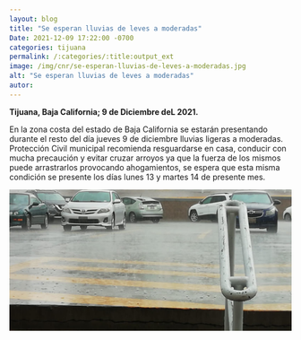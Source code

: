 ```yaml
---
layout: blog
title: "Se esperan lluvias de leves a moderadas"
Date: 2021-12-09 17:22:00 -0700
categories: tijuana
permalink: /:categories/:title:output_ext
image: /img/cnr/se-esperan-lluvias-de-leves-a-moderadas.jpg
alt: "Se esperan lluvias de leves a moderadas"
autor:
---
```


**Tijuana, Baja California; 9 de Diciembre deL 2021.** 

En la zona costa del estado de Baja California se estarán presentando durante el resto del día jueves 9 de diciembre lluvias ligeras a moderadas. 
Protección Civil municipal recomienda resguardarse en casa, conducir con mucha precaución y evitar cruzar arroyos ya que la fuerza de los mismos puede arrastrarlos provocando ahogamientos, se espera que esta misma condición se presente los días lunes 13 y martes 14 de presente mes.

<div id="carouselExampleSlidesOnly" class="carousel slide" data-ride="carousel">
  <div class="carousel-inner">
    <div class="carousel-item active">
       <img class="d-block w-100" src="/img/cnr/se-esperan-lluvias-de-leves-a-moderadas.jpg" loading="lazy"  alt="Se esperan lluvias de leves a moderadas">
    </div>
  </div>
</div> 